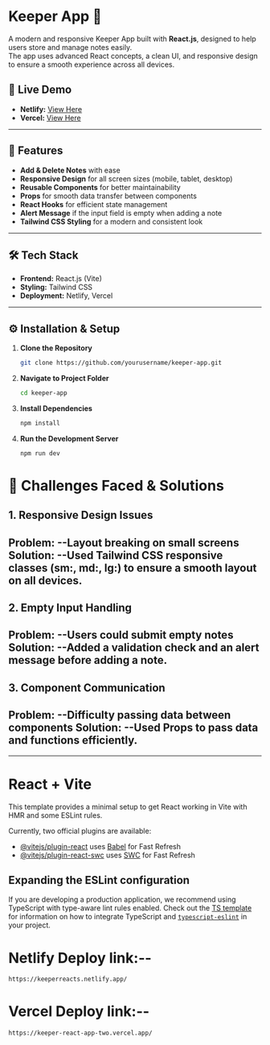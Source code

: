 # Keeper App 📝

A modern and responsive Keeper App built with **React.js**, designed to help users store and manage notes easily.  
The app uses advanced React concepts, a clean UI, and responsive design to ensure a smooth experience across all devices.

## 🚀 Live Demo
- **Netlify:** [View Here](https://keeperreacts.netlify.app/)  
- **Vercel:** [View Here](https://keeper-react-app-two.vercel.app/)  

---

## 📌 Features
- **Add & Delete Notes** with ease  
- **Responsive Design** for all screen sizes (mobile, tablet, desktop)  
- **Reusable Components** for better maintainability  
- **Props** for smooth data transfer between components  
- **React Hooks** for efficient state management  
- **Alert Message** if the input field is empty when adding a note  
- **Tailwind CSS Styling** for a modern and consistent look  

---

## 🛠 Tech Stack
- **Frontend:** React.js (Vite)  
- **Styling:** Tailwind CSS  
- **Deployment:** Netlify, Vercel  

---

## ⚙️ Installation & Setup

1. **Clone the Repository**
   ```bash
   git clone https://github.com/yourusername/keeper-app.git

2. **Navigate to Project Folder**
   ```bash
   cd keeper-app
3. **Install Dependencies**
    ```bash
    npm install
4. **Run the Development Server**
    ```bash
    npm run dev

# 🧩 Challenges Faced & Solutions
## 1.  Responsive Design Issues
**Problem**: 
--Layout breaking on small screens
**Solution**:
--Used Tailwind CSS responsive classes (sm:, md:, lg:) to ensure a smooth layout on all devices.
---
## 2. Empty Input Handling
**Problem**: 
--Users could submit empty notes
**Solution**: 
--Added a validation check and an alert message before adding a note.
---
## 3. Component Communication
**Problem**: 
--Difficulty passing data between components
**Solution**: 
--Used Props to pass data and functions efficiently.
---




---
# React + Vite

This template provides a minimal setup to get React working in Vite with HMR and some ESLint rules.

Currently, two official plugins are available:

- [@vitejs/plugin-react](https://github.com/vitejs/vite-plugin-react/blob/main/packages/plugin-react) uses [Babel](https://babeljs.io/) for Fast Refresh
- [@vitejs/plugin-react-swc](https://github.com/vitejs/vite-plugin-react/blob/main/packages/plugin-react-swc) uses [SWC](https://swc.rs/) for Fast Refresh

## Expanding the ESLint configuration

If you are developing a production application, we recommend using TypeScript with type-aware lint rules enabled. Check out the [TS template](https://github.com/vitejs/vite/tree/main/packages/create-vite/template-react-ts) for information on how to integrate TypeScript and [`typescript-eslint`](https://typescript-eslint.io) in your project.

# Netlify Deploy link:--
```bash
https://keeperreacts.netlify.app/
```
# Vercel Deploy link:--
```bash
https://keeper-react-app-two.vercel.app/
```

